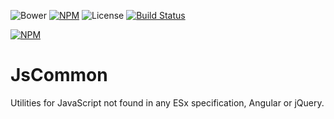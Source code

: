 ![Bower](https://img.shields.io/bower/v/jscommon.svg) [![NPM](https://img.shields.io/npm/v/jscommon.svg)](https://www.npmjs.com/package/jscommon) ![License](https://img.shields.io/npm/l/jscommon.svg)
[![Build Status](https://travis-ci.org/beradrian/jscommon.png)](https://travis-ci.org/beradrian/jscommon)

[![NPM](https://nodei.co/npm/jscommon.png)](https://nodei.co/npm/jscommon/)

# JsCommon

Utilities for JavaScript not found in any ESx specification, Angular or jQuery.